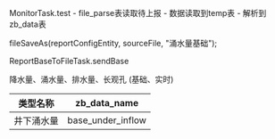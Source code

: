 MonitorTask.test  -  file_parse表读取待上报  - 数据读取到temp表 - 解析到zb_data表


fileSaveAs(reportConfigEntity, sourceFile, "涌水量基础");

ReportBaseToFileTask.sendBase

降水量、涌水量、排水量、长观孔  (基础、实时)

| 类型名称  | zb_data_name      |
| ----- | ----------------- |
| 井下涌水量 | base_under_inflow |
